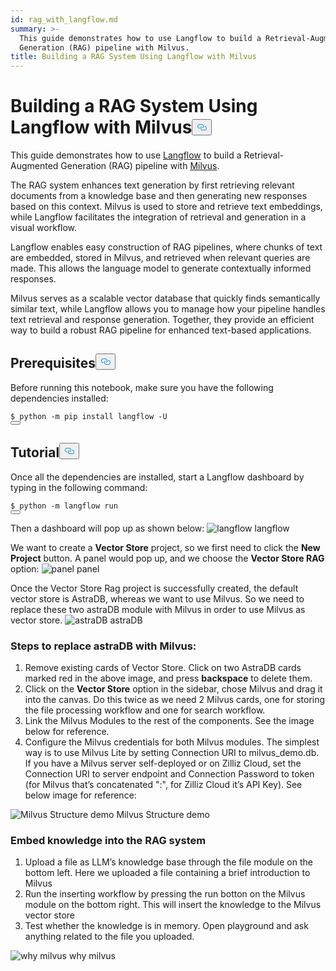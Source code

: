 ```yaml
---
id: rag_with_langflow.md
summary: >-
  This guide demonstrates how to use Langflow to build a Retrieval-Augmented
  Generation (RAG) pipeline with Milvus.
title: Building a RAG System Using Langflow with Milvus
---
```

<h1 id="Building-a-RAG-System-Using-Langflow-with-Milvus" class="common-anchor-header">Building a RAG System Using Langflow with Milvus<button data-href="#Building-a-RAG-System-Using-Langflow-with-Milvus" class="anchor-icon" translate="no">
      <svg translate="no"
        aria-hidden="true"
        focusable="false"
        height="20"
        version="1.1"
        viewBox="0 0 16 16"
        width="16"
      >
        <path
          fill="#0092E4"
          fill-rule="evenodd"
          d="M4 9h1v1H4c-1.5 0-3-1.69-3-3.5S2.55 3 4 3h4c1.45 0 3 1.69 3 3.5 0 1.41-.91 2.72-2 3.25V8.59c.58-.45 1-1.27 1-2.09C10 5.22 8.98 4 8 4H4c-.98 0-2 1.22-2 2.5S3 9 4 9zm9-3h-1v1h1c1 0 2 1.22 2 2.5S13.98 12 13 12H9c-.98 0-2-1.22-2-2.5 0-.83.42-1.64 1-2.09V6.25c-1.09.53-2 1.84-2 3.25C6 11.31 7.55 13 9 13h4c1.45 0 3-1.69 3-3.5S14.5 6 13 6z"
        ></path>
      </svg>
    </button></h1><p>This guide demonstrates how to use <a href="https://www.langflow.org/">Langflow</a> to build a Retrieval-Augmented Generation (RAG) pipeline with <a href="https://milvus.io/">Milvus</a>.</p>
<p>The RAG system enhances text generation by first retrieving relevant documents from a knowledge base and then generating new responses based on this context. Milvus is used to store and retrieve text embeddings, while Langflow facilitates the integration of retrieval and generation in a visual workflow.</p>
<p>Langflow enables easy construction of RAG pipelines, where chunks of text are embedded, stored in Milvus, and retrieved when relevant queries are made. This allows the language model to generate contextually informed responses.</p>
<p>Milvus serves as a scalable vector database that quickly finds semantically similar text, while Langflow allows you to manage how your pipeline handles text retrieval and response generation. Together, they provide an efficient way to build a robust RAG pipeline for enhanced text-based applications.</p>
<h2 id="Prerequisites" class="common-anchor-header">Prerequisites<button data-href="#Prerequisites" class="anchor-icon" translate="no">
      <svg translate="no"
        aria-hidden="true"
        focusable="false"
        height="20"
        version="1.1"
        viewBox="0 0 16 16"
        width="16"
      >
        <path
          fill="#0092E4"
          fill-rule="evenodd"
          d="M4 9h1v1H4c-1.5 0-3-1.69-3-3.5S2.55 3 4 3h4c1.45 0 3 1.69 3 3.5 0 1.41-.91 2.72-2 3.25V8.59c.58-.45 1-1.27 1-2.09C10 5.22 8.98 4 8 4H4c-.98 0-2 1.22-2 2.5S3 9 4 9zm9-3h-1v1h1c1 0 2 1.22 2 2.5S13.98 12 13 12H9c-.98 0-2-1.22-2-2.5 0-.83.42-1.64 1-2.09V6.25c-1.09.53-2 1.84-2 3.25C6 11.31 7.55 13 9 13h4c1.45 0 3-1.69 3-3.5S14.5 6 13 6z"
        ></path>
      </svg>
    </button></h2><p>Before running this notebook, make sure you have the following dependencies installed:</p>
<pre><code translate="no" class="language-shell"><span class="hljs-meta prompt_">$ </span><span class="language-bash">python -m pip install langflow -U</span>
<button class="copy-code-btn"></button></code></pre>
<h2 id="Tutorial" class="common-anchor-header">Tutorial<button data-href="#Tutorial" class="anchor-icon" translate="no">
      <svg translate="no"
        aria-hidden="true"
        focusable="false"
        height="20"
        version="1.1"
        viewBox="0 0 16 16"
        width="16"
      >
        <path
          fill="#0092E4"
          fill-rule="evenodd"
          d="M4 9h1v1H4c-1.5 0-3-1.69-3-3.5S2.55 3 4 3h4c1.45 0 3 1.69 3 3.5 0 1.41-.91 2.72-2 3.25V8.59c.58-.45 1-1.27 1-2.09C10 5.22 8.98 4 8 4H4c-.98 0-2 1.22-2 2.5S3 9 4 9zm9-3h-1v1h1c1 0 2 1.22 2 2.5S13.98 12 13 12H9c-.98 0-2-1.22-2-2.5 0-.83.42-1.64 1-2.09V6.25c-1.09.53-2 1.84-2 3.25C6 11.31 7.55 13 9 13h4c1.45 0 3-1.69 3-3.5S14.5 6 13 6z"
        ></path>
      </svg>
    </button></h2><p>Once all the dependencies are installed, start a Langflow dashboard by typing in the following command:</p>
<pre><code translate="no" class="language-shell"><span class="hljs-meta prompt_">$ </span><span class="language-bash">python -m langflow run</span>
<button class="copy-code-btn"></button></code></pre>
<p>Then a dashboard will pop up as shown below:

  <span class="img-wrapper">
    <img translate="no" src="/docs/v2.5.x/assets/langflow_dashboard_start.png" alt="langflow" class="doc-image" id="langflow" />
    <span>langflow</span>
  </span>
</p>
<p>We want to create a <strong>Vector Store</strong> project, so we first need to click the <strong>New Project</strong> button. A panel would pop up, and we choose the <strong>Vector Store RAG</strong> option:

  <span class="img-wrapper">
    <img translate="no" src="/docs/v2.5.x/assets/langflow_dashboard_new_project.png" alt="panel" class="doc-image" id="panel" />
    <span>panel</span>
  </span>
</p>
<p>Once the Vector Store Rag project is successfully created, the default vector store is AstraDB, whereas we want to use Milvus. So we need to replace these two astraDB module with Milvus in order to use Milvus as vector store.

  <span class="img-wrapper">
    <img translate="no" src="/docs/v2.5.x/assets/langflow_default_structure.png" alt="astraDB" class="doc-image" id="astradb" />
    <span>astraDB</span>
  </span>
</p>
<h3 id="Steps-to-replace-astraDB-with-Milvus" class="common-anchor-header">Steps to replace astraDB with Milvus:</h3><ol>
<li>Remove existing cards of Vector Store. Click on two AstraDB cards marked red in the above image, and press <strong>backspace</strong> to delete them.</li>
<li>Click on the <strong>Vector Store</strong> option in the sidebar, chose Milvus and drag it into the canvas. Do this twice as we need 2 Milvus cards, one for storing the file processing workflow and one for search workflow.</li>
<li>Link the Milvus Modules to the rest of the components. See the image below for reference.</li>
<li>Configure the Milvus credentials for both Milvus modules. The simplest way is to use Milvus Lite by setting Connection URI to milvus_demo.db. If you have a Milvus server self-deployed or on Zilliz Cloud, set the Connection URI to server endpoint and Connection Password to token (for Milvus that’s concatenated "<username>:<password>", for Zilliz Cloud it’s API Key). See below image for reference:</li>
</ol>
<p>
  <span class="img-wrapper">
    <img translate="no" src="/docs/v2.5.x/assets/langflow_milvus_structure.png" alt="Milvus Structure demo" class="doc-image" id="milvus-structure-demo" />
    <span>Milvus Structure demo</span>
  </span>
</p>
<h3 id="Embed-knowledge-into-the-RAG-system" class="common-anchor-header">Embed knowledge into the RAG system</h3><ol>
<li>Upload a file as LLM’s knowledge base through the file module on the bottom left. Here we uploaded a file containing a brief introduction to Milvus</li>
<li>Run the inserting workflow by pressing the run botton on the Milvus module on the bottom right. This will insert the knowledge to the Milvus vector store</li>
<li>Test whether the knowledge is in memory. Open playground and ask anything related to the file you uploaded.</li>
</ol>
<p>
  <span class="img-wrapper">
    <img translate="no" src="/docs/v2.5.x/assets/langflow_why_milvus.png" alt="why milvus" class="doc-image" id="why-milvus" />
    <span>why milvus</span>
  </span>
</p>
